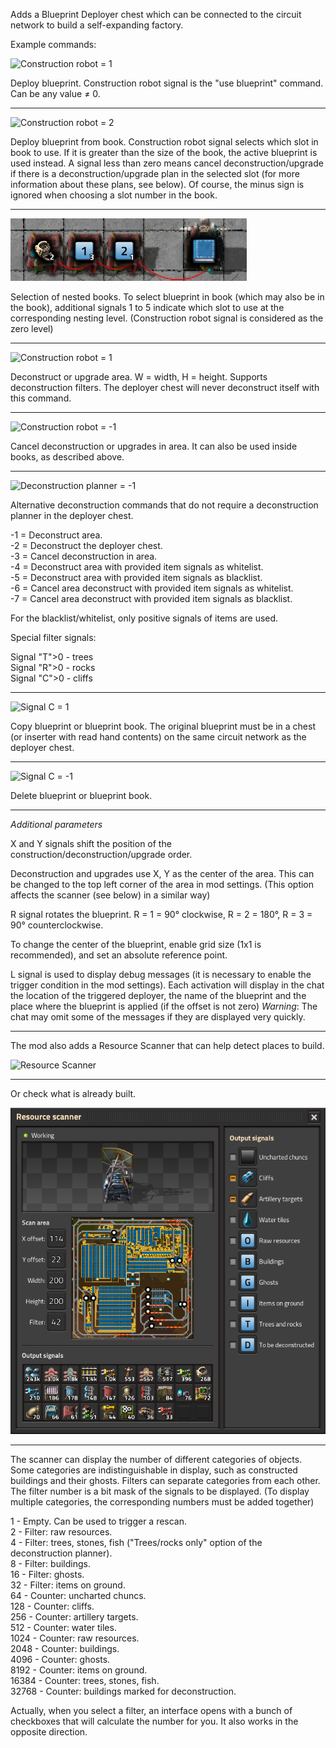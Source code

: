 Adds a Blueprint Deployer chest which can be connected to the circuit network to build a self-expanding factory.

Example commands:

![Construction robot = 1](docs/construction-robot_1.jpg)

Deploy blueprint.
Construction robot signal is the "use blueprint" command. Can be any value ≠ 0.

---

![Construction robot = 2](docs/construction-robot_2.jpg)

Deploy blueprint from book.
Construction robot signal selects which slot in book to use.
If it is greater than the size of the book, the active blueprint is used instead.
A signal less than zero means cancel deconstruction/upgrade if there is a deconstruction/upgrade plan in the selected slot (for more information about these plans, see below). Of course, the minus sign is ignored when choosing a slot number in the book.

---

![Construction robot = 3](docs/nested_navigation.png)

Selection of nested books.
To select blueprint in book (which may also be in the book), additional signals 1 to 5 indicate which slot to use at the corresponding nesting level. (Construction robot signal is considered as the zero level)

---

![Construction robot = 1](docs/construction-robot_3.jpg)

Deconstruct or upgrade area.
W = width, H = height.
Supports deconstruction filters.
The deployer chest will never deconstruct itself with this command.

---

![Construction robot = -1](docs/construction-robot_-1.jpg)

Cancel deconstruction or upgrades in area.
It can also be used inside books, as described above.

---

![Deconstruction planner = -1](docs/deconstruction-planner.jpg)

Alternative deconstruction commands that do not require a deconstruction planner in the deployer chest.

-1 = Deconstruct area.\
-2 = Deconstruct the deployer chest.\
-3 = Cancel deconstruction in area.\
-4 = Deconstruct area with provided item signals as whitelist.\
-5 = Deconstruct area with provided item signals as blacklist.\
-6 = Cancel area deconstruct with provided item signals as whitelist.\
-7 = Cancel area deconstruct with provided item signals as blacklist.

For the blacklist/whitelist, only positive signals of items are used.

Special filter signals:

Signal "T">0 - trees\
Signal "R">0 - rocks\
Signal "C">0 - cliffs

---

![Signal C = 1](docs/signal-c-1.jpg)

Copy blueprint or blueprint book. The original blueprint must be in a chest (or inserter with read hand contents) on the same circuit network as the deployer chest.

---

![Signal C = -1](docs/signal-c-2.jpg)

Delete blueprint or blueprint book.

---

*Additional parameters*

X and Y signals shift the position of the construction/deconstruction/upgrade order.

Deconstruction and upgrades use X, Y as the center of the area. This can be changed to the top left corner of the area in mod settings. (This option affects the scanner (see below) in a similar way)

R signal rotates the blueprint. R = 1 = 90° clockwise, R = 2 = 180°, R = 3 = 90° counterclockwise.

To change the center of the blueprint, enable grid size (1x1 is recommended), and set an absolute reference point.

L signal is used to display debug messages (it is necessary to enable the trigger condition in the mod settings).
Each activation will display in the chat the location of the triggered deployer, the name of the blueprint and the place where the blueprint is applied (if the offset is not zero)
*Warning*: The chat may omit some of the messages if they are displayed very quickly.

---

The mod also adds a Resource Scanner that can help detect places to build.

![Resource Scanner](docs/scanner.png)

---

Or check what is already built.

![Resource Scanner2](docs/scanner-2.png)

---

The scanner can display the number of different categories of objects. Some categories are indistinguishable in display, such as constructed buildings and their ghosts. Filters can separate categories from each other. The filter number is a bit mask of the signals to be displayed. (To display multiple categories, the corresponding numbers must be added together)

1 - Empty. Can be used to trigger a rescan.\
2 - Filter: raw resources.\
4 - Filter: trees, stones, fish ("Trees/rocks only" option of the deconstruction planner).\
8 - Filter: buildings.\
16 - Filter: ghosts.\
32 - Filter: items on ground.\
64 - Counter: uncharted chuncs.\
128 - Counter: cliffs.\
256 - Counter: artillery targets.\
512 - Counter: water tiles.\
1024 - Counter: raw resources.\
2048 - Counter: buildings.\
4096 - Counter: ghosts.\
8192 - Counter: items on ground.\
16384 - Counter: trees, stones, fish.\
32768 - Counter: buildings marked for deconstruction.

Actually, when you select a filter, an interface opens with a bunch of checkboxes that will calculate the number for you. It also works in the opposite direction.
